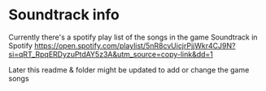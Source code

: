 # Soundtrack info

Currently there's a spotify play list of the songs in the game
Soundtrack in Spotify
https://open.spotify.com/playlist/5nR8cvUicjrPjjWkr4CJ9N?si=qRT_RpqERDyzuPtdAY5z3A&utm_source=copy-link&dd=1

Later this readme & folder might be updated to add or change the game songs
